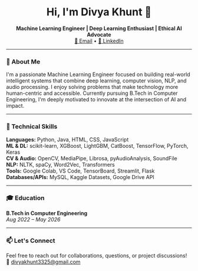 <h1 align="center">Hi, I'm Divya Khunt 👋</h1>

<p align="center">
  <b>Machine Learning Engineer | Deep Learning Enthusiast | Ethical AI Advocate</b><br>
  <a href="mailto:divyakhunt3325@gmail.com">📧 Email</a> • 
  <a href="https://www.linkedin.com/in/divya-khunt-142a61273/">💼 LinkedIn</a> 
</p>

---

### 🚀 About Me
I'm a passionate Machine Learning Engineer focused on building real-world intelligent systems that combine deep learning, computer vision, NLP, and audio processing. I enjoy solving problems that make technology more human-centric and accessible. Currently pursuing B.Tech in Computer Engineering, I'm deeply motivated to innovate at the intersection of AI and impact.

---

### 🧠 Technical Skills

**Languages:** Python, Java, HTML, CSS, JavaScript  
**ML & DL:** scikit-learn, XGBoost, LightGBM, CatBoost, TensorFlow, PyTorch, Keras  
**CV & Audio:** OpenCV, MediaPipe, Librosa, pyAudioAnalysis, SoundFile  
**NLP:** NLTK, spaCy, Word2Vec, Transformers  
**Tools:** Google Colab, VS Code, TensorBoard, Streamlit, Flask  
**Databases/APIs:** MySQL, Kaggle Datasets, Google Drive API  

---

### 🎓 Education

**B.Tech in Computer Engineering**  
_Aug 2022 – May 2026_

---

### 📫 Let's Connect

Feel free to reach out for collaborations, questions, or project discussions!  
📧 [divyakhunt3325@gmail.com](mailto:divyakhunt3325@gmail.com)
